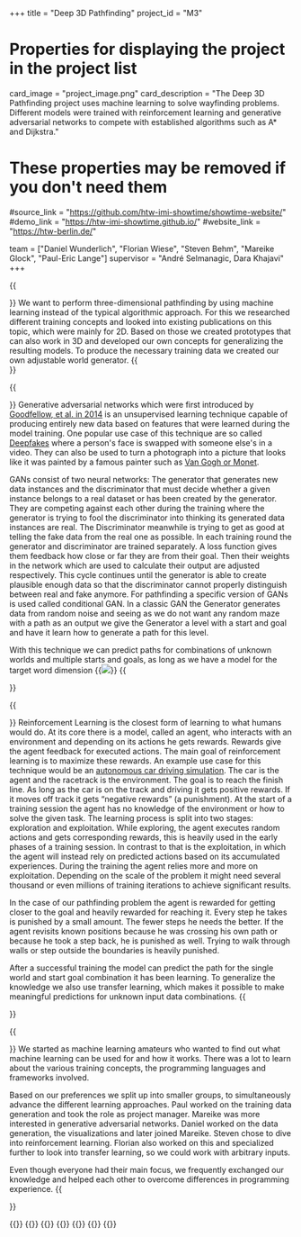 +++
title = "Deep 3D Pathfinding"
project_id = "M3"

# Properties for displaying the project in the project list
card_image = "project_image.png"
card_description = "The Deep 3D Pathfinding project uses machine learning to solve wayfinding problems. Different models were trained with reinforcement learning and generative adversarial networks to compete with established algorithms such as A* and Dijkstra."

# These properties may be removed if you don't need them
#source_link = "https://github.com/htw-imi-showtime/showtime-website/"
#demo_link = "https://htw-imi-showtime.github.io/"
#website_link = "https://htw-berlin.de/"

team = ["Daniel Wunderlich", "Florian Wiese", "Steven Behm", "Mareike Glock", "Paul-Eric Lange"]
supervisor = "André Selmanagic, Dara Khajavi"
+++

{{<section title="Our Project">}}
We want to perform three-dimensional pathfinding by using machine learning instead of the typical algorithmic approach. For this we researched different training concepts and looked into existing publications on this topic, which were mainly for 2D. 
Based on those we created prototypes that can also work in 3D and developed our own concepts for generalizing the resulting models. To produce the necessary training data we created our own adjustable world generator.
{{</section >}}

{{<section title="Generative Adversarial Networks">}}
Generative adversarial networks which were first introduced by <a href="https://arxiv.org/pdf/1406.2661.pdf" target="_blank">Goodfellow, et al. in 2014</a> is an unsupervised learning technique capable of producing entirely new data based on features that were learned during the model training. One popular use case of this technique are so called <a href="https://medium.com/@lennartfr/deepfakes-and-the-world-of-generative-adversarial-networks-bf6937e70637" target="_blank">Deepfakes</a> where a person's face is swapped with someone else's in a video. They can also be used to turn a photograph into a picture that looks like it was painted by a famous painter such as <a href="https://towardsdatascience.com/style-transfer-with-gans-on-hd-images-88e8efcf3716" target="_blank">Van Gogh or Monet</a>.

GANs consist of two neural networks: The generator that generates new data instances and the discriminator that must decide whether a given instance belongs to a real dataset or has been created by the generator. They are competing against each other during the training where the generator is trying to fool the discriminator into thinking its generated data instances are real. The Discriminator meanwhile is trying to get as good at telling the fake data from the real one as possible. In each training round the generator and discriminator are trained separately. A loss function gives them feedback how close or far they are from their goal. Then their weights in the network which are used to calculate their output are adjusted respectively. This cycle continues until the generator is able to create plausible enough data so that the discriminator cannot properly distinguish between real and fake anymore.
For pathfinding a specific version of GANs is used called conditional GAN. In a classic GAN the Generator generates data from random noise and seeing as we do not want any random maze with a path as an output we give the Generator a level with a start and goal and have it learn how to generate a path for this level. 

With this technique we can predict paths for combinations of unknown worlds and multiple starts and goals, as long as we have a model for the target word dimension
{{<image src="gan_info.jpg" caption="GAN: Input / Ground truth / Output">}}
{{</section >}}

{{<section title="Reinforcement learning">}}
Reinforcement Learning is the closest form of learning to what humans would do. At its core there is a model, called an agent, who interacts with an environment and depending on its actions he gets rewards. Rewards give the agent feedback for executed actions. The main goal of reinforcement learning is to maximize these rewards. 
An example use case for this technique would be an <a href="https://youtu.be/ryUEZAMI1DE?t=67" target="_blank">autonomous car driving simulation</a>. The car is the agent and the racetrack is the environment. The goal is to reach the finish line. As long as the car is on the track and driving it gets positive rewards. If it moves off track it gets “negative rewards” (a punishment). 
At the start of a training session the agent has no knowledge of the environment or how to solve the given task. The learning process is split into two stages: exploration and exploitation. While exploring, the agent executes random actions and gets corresponding rewards, this is heavily used in the early phases of a training session. In contrast to that is the exploitation, in which the agent will instead rely on predicted actions based on its accumulated experiences. During the training the agent relies more and more on exploitation. Depending on the scale of the problem it might need several thousand or even millions of training iterations to achieve significant results. 

In the case of our pathfinding problem the agent is rewarded for getting closer to the goal and heavily rewarded for reaching it. Every step he takes is punished by a small amount. The fewer steps he needs the better. If the agent revisits known positions because he was crossing his own path or because he took a step back, he is punished as well. Trying to walk through walls or step outside the boundaries is heavily punished.

After a successful training the model can predict the path for the single world and start goal combination it has been learning. To generalize the knowledge we also use transfer learning, which makes it possible to make meaningful predictions for unknown input data combinations.
{{</section >}}

{{<section title="The Team">}}
We started as machine learning amateurs who wanted to find out what machine learning can be used for and how it works. There was a lot to learn about the various training concepts, the programming languages and frameworks involved.

Based on our preferences we split up into smaller groups, to simultaneously advance the different learning approaches. Paul worked on the training data generation and took the role as project manager. Mareike was more interested in generative adversarial networks.
Daniel worked on the data generation, the visualizations and later joined Mareike. Steven chose to dive into reinforcement learning. Florian also worked on this and specialized further to look into transfer learning, so we could work with arbitrary inputs.

Even though everyone had their main focus, we frequently exchanged our knowledge and helped each other to overcome differences in programming experience.
{{</section >}}

{{<gallery>}}
{{<team-member image="daniel.jpg" name="Daniel Wunderlich">}}
{{<team-member image="florian.jpg" name="Florian Wiese">}}
{{<team-member image="steven.jpg" name="Steven Behm">}}
{{<team-member image="mareike.jpg" name="Mareike Glock">}}
{{<team-member image="paul.jpg" name="Paul-Eric Lange">}}
{{</gallery>}}